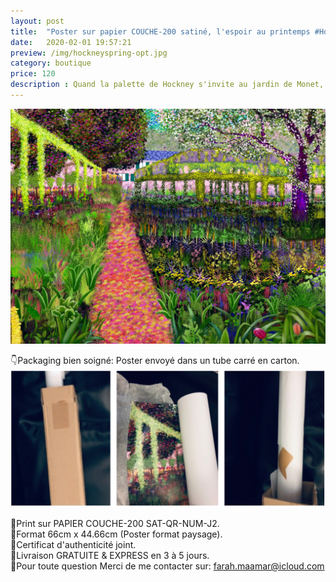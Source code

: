 ```yaml
---
layout: post
title:  "Poster sur papier COUCHE-200 satiné, l'espoir au printemps #HockneyPrintemps, 66x44,66 cm"
date:   2020-02-01 19:57:21
preview: /img/hockneyspring-opt.jpg
category: boutique
price: 120
description : Quand la palette de Hockney s'invite au jardin de Monet, Peinture numérique, juin 2020
---
```


![Picture 1](/img/hockneyspring-opt.jpg) 


👇Packaging bien soigné: Poster envoyé dans un tube carré en carton.
![Picture 1](/img/presentation-printemps.png) 



🔸Print sur PAPIER COUCHE-200 SAT-QR-NUM-J2.   
🔸Format 66cm x 44.66cm (Poster format paysage).    
🔸Certificat d'authenticité joint.    
🔸Livraison GRATUITE & EXPRESS en 3 à 5 jours.  
🔸Pour toute question Merci de me contacter sur: farah.maamar@icloud.com

<div id="paypal-button-container"></div>

<script type="text/javascript">
    var price = 120;
    var description= "Lespoir au printemps";
</script>

